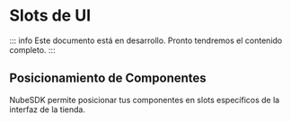 # Slots de UI

::: info
Este documento está en desarrollo. Pronto tendremos el contenido completo.
:::

## Posicionamiento de Componentes

NubeSDK permite posicionar tus componentes en slots específicos de la interfaz de la tienda. 